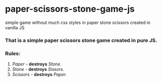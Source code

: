 # paper-scissors-stone-game-js
simple game without much css styles in paper stone scissors created in vanilla JS

### That is a simple paper scissors stone game created in pure JS.

### Rules:
1. *Paper* - **destroys** *Stone*.
1. *Stone* - **destroys** *Sissors*.
1. *Scissors* - **destroys** *Paper*.
